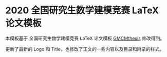 # 2020 全国研究生数学建模竞赛 LaTeX 论文模板

本模板基于 全国研究生数学建模竞赛 LaTeX 论文模板 [GMCMthesis](https://github.com/latexstudio/GMCMthesis/) 修改得到。

更新了最新的 Logo 和 Title，也修改了正文的一些内容以及目录和附录的样式。
